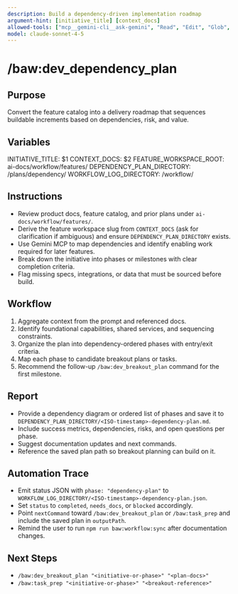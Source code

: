 ```yaml
---
description: Build a dependency-driven implementation roadmap
argument-hint: [initiative_title] [context_docs]
allowed-tools: ["mcp__gemini-cli__ask-gemini", "Read", "Edit", "Glob", "Grep", "MultiEdit", "Bash"]
model: claude-sonnet-4-5
---
```


# /baw:dev_dependency_plan

## Purpose
Convert the feature catalog into a delivery roadmap that sequences buildable increments based on dependencies, risk, and value.

## Variables
INITIATIVE_TITLE: $1
CONTEXT_DOCS: $2
FEATURE_WORKSPACE_ROOT: ai-docs/workflow/features/
DEPENDENCY_PLAN_DIRECTORY: <feature-workspace>/plans/dependency/
WORKFLOW_LOG_DIRECTORY: <feature-workspace>/workflow/

## Instructions
- Review product docs, feature catalog, and prior plans under `ai-docs/workflow/features/`.
- Derive the feature workspace slug from `CONTEXT_DOCS` (ask for clarification if ambiguous) and ensure `DEPENDENCY_PLAN_DIRECTORY` exists.
- Use Gemini MCP to map dependencies and identify enabling work required for later features.
- Break down the initiative into phases or milestones with clear completion criteria.
- Flag missing specs, integrations, or data that must be sourced before build.

## Workflow
1. Aggregate context from the prompt and referenced docs.
2. Identify foundational capabilities, shared services, and sequencing constraints.
3. Organize the plan into dependency-ordered phases with entry/exit criteria.
4. Map each phase to candidate breakout plans or tasks.
5. Recommend the follow-up `/baw:dev_breakout_plan` command for the first milestone.

## Report
- Provide a dependency diagram or ordered list of phases and save it to `DEPENDENCY_PLAN_DIRECTORY/<ISO-timestamp>-dependency-plan.md`.
- Include success metrics, dependencies, risks, and open questions per phase.
- Suggest documentation updates and next commands.
- Reference the saved plan path so breakout planning can build on it.

## Automation Trace
- Emit status JSON with `phase: "dependency-plan"` to `WORKFLOW_LOG_DIRECTORY/<ISO-timestamp>-dependency-plan.json`.
- Set `status` to `completed`, `needs_docs`, or `blocked` accordingly.
- Point `nextCommand` toward `/baw:dev_breakout_plan` or `/baw:task_prep` and include the saved plan in `outputPath`.
- Remind the user to run `npm run baw:workflow:sync` after documentation changes.

## Next Steps
- `/baw:dev_breakout_plan "<initiative-or-phase>" "<plan-docs>"`
- `/baw:task_prep "<initiative-or-phase>" "<breakout-reference>"`
